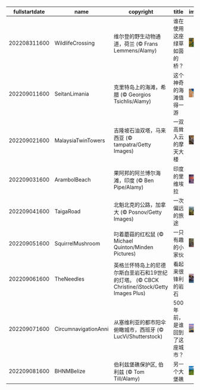 |fullstartdate|name|copyright|title|image|
|--|--|--|--|--|
202208311600|WildlifeCrossing|维尔登的野生动物通道，荷兰 (© Frans Lemmens/Alamy)|谁在使用这座绿草如茵的桥？|![](/zh-CN/2022/09/202208311600WildlifeCrossing.jpg)|
202209011600|SeitanLimania|克里特岛上的海滩，希腊 (© Georgios Tsichlis/Alamy)|这个神奇的海滩值得一游|![](/zh-CN/2022/09/202209011600SeitanLimania.jpg)|
202209021600|MalaysiaTwinTowers|吉隆坡石油双塔，马来西亚 (© tampatra/Getty Images)|一双高耸入云的摩天大楼|![](/zh-CN/2022/09/202209021600MalaysiaTwinTowers.jpg)|
202209031600|ArambolBeach|果阿邦的阿兰博尔海滩，印度 (© Ben Pipe/Alamy)|印度的里维埃拉|![](/zh-CN/2022/09/202209031600ArambolBeach.jpg)|
202209041600|TaigaRoad|北魁北克的公路，加拿大 (© Posnov/Getty Images)|一次偏远的旅途|![](/zh-CN/2022/09/202209041600TaigaRoad.jpg)|
202209051600|SquirrelMushroom|叼着蘑菇的红松鼠 (© Michael Quinton/Minden Pictures)|一只有趣的小家伙|![](/zh-CN/2022/09/202209051600SquirrelMushroom.jpg)|
202209061600|TheNeedles|英格兰怀特岛上的尼德尔斯白垩岩石和19世纪的灯塔。 (© CBCK Christine/iStock/Getty Images Plus)|看起来很锋利的岩石|![](/zh-CN/2022/09/202209061600TheNeedles.jpg)|
202209071600|CircumnavigationAnni|从塞维利亚的都市阳伞俯瞰城市，西班牙 (© LucVi/Shutterstock)|500年前，是谁回到了这座城市？|![](/zh-CN/2022/09/202209071600CircumnavigationAnni.jpg)|
202209081600|BHNMBelize|伯利兹堡礁保护区, 伯利兹 (© Tom Till/Alamy)|另一个大堡礁|![](/zh-CN/2022/09/202209081600BHNMBelize.jpg)|
